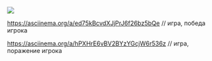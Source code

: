 <a href="https://codeclimate.com/github/Gudvviin/frontend-project-lvl1/maintainability"><img src="https://api.codeclimate.com/v1/badges/9516922a0c070c4d257c/maintainability" /></a>

https://asciinema.org/a/ed75kBcvdXJjPrJ6f26bz5bQe // игра, победа игрока

https://asciinema.org/a/hPXHrE6vBV2BYzYGcjW6r536z // игра, поражение игрока
